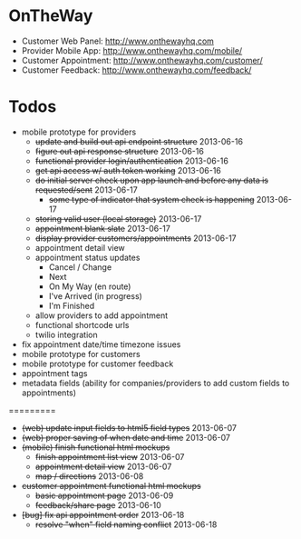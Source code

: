 OnTheWay
========

- Customer Web Panel: http://www.onthewayhq.com
- Provider Mobile App: http://www.onthewayhq.com/mobile/
- Customer Appointment: http://www.onthewayhq.com/customer/
- Customer Feedback: http://www.onthewayhq.com/feedback/


Todos
=====
- mobile prototype for providers
  - ~~update and build out api endpoint structure~~ 2013-06-16
  - ~~figure out api response structure~~ 2013-06-16
  - ~~functional provider login/authentication~~ 2013-06-16
  - ~~get api access w/ auth token working~~ 2013-06-16
  - ~~do initial server check upon app launch and before any data is requested/sent~~ 2013-06-17
    - ~~some type of indicator that system check is happening~~ 2013-06-17
  - ~~storing valid user (local storage)~~ 2013-06-17
  - ~~appointment blank slate~~ 2013-06-17
  - ~~display provider customers/appointments~~ 2013-06-17
  - appointment detail view
  - appointment status updates
    - Cancel / Change
    - Next
    - On My Way (en route)
    - I've Arrived (in progress)
    - I'm Finished
  - allow providers to add appointment
  - functional shortcode urls
  - twilio integration
- fix appointment date/time timezone issues
- mobile prototype for customers
- mobile prototype for customer feedback
- appointment tags
- metadata fields (ability for companies/providers to add custom fields to appointments)


=========
- ~~(web) update input fields to html5 field types~~ 2013-06-07
- ~~(web) proper saving of when date and time~~ 2013-06-07
- ~~(mobile) finish functional html mockups~~
  - ~~finish appointment list view~~ 2013-06-07
  - ~~appointment detail view~~ 2013-06-07
  - ~~map / directions~~ 2013-06-08
- ~~customer appointment functional html mockups~~
  - ~~basic appointment page~~ 2013-06-09
  - ~~feedback/share page~~ 2013-06-10
- ~~[bug] fix api appointment order~~ 2013-06-18
  - ~~resolve "when" field naming conflict~~ 2013-06-18

